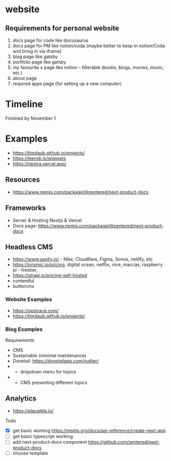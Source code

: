 # website
## Requirements for personal website
1. docs page for code like docusaurus 
2. docs page for PM like notion/coda (maybe better to keep in notion/Coda and bring in via iframe)
3. blog page like gatsby
4. portfolio page like gatsby
5. my favourite x page like notion - filterable (books, blogs, movies, music, etc.)
6. about page
7. required apps page (for setting up a new computer)

# Timeline
Finished by November 1

# Examples
- https://timdaub.github.io/projects/
- https://leerob.io/snippets
- https://nextra.vercel.app/

## Resources
- https://www.npmjs.com/package/@zentered/next-product-docs

## Frameworks
- Server & Hosting Nextjs & Vercel
- Docs page: https://www.npmjs.com/package/@zentered/next-product-docs

## Headless CMS
- https://www.sanity.io/ - Nike, Cloudflare, Figma, Sonos, netlify, etc
- https://prismic.io/pricing, digital ocean, netflix, vice, maccas, raspberry pi - freetier,
- https://strapi.io/pricing-self-hosted
- contentful
- buttercms

### Website Examples
- https://opstrace.com/
- https://timdaub.github.io/projects/ 

### Blog Examples
Requirements
- CMS
- Sustainable (minimal maintenance)
- Dovetail: https://dovetailapp.com/outlier/
- - dropdown menu for topics
- - CMS presenting different topics

## Analytics
- https://plausible.io/


Todo
- [x] get basic working https://nextjs.org/docs/api-reference/create-next-app
- [ ] get basic typescript working
- [ ] add next-product-docs component https://github.com/zentered/next-product-docs
- [ ] choose template